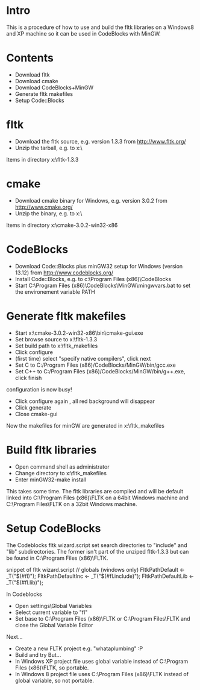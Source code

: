 Intro
=====

This is a procedure of how to use and build
the fltk libraries on a Windows8 and XP machine so
it can be used in CodeBlocks with MinGW.

Contents
========

- Download fltk
- Download cmake
- Download CodeBlocks+MinGW
- Generate fltk makefiles
- Setup Code::Blocks


fltk
====

- Download the fltk source, e.g. version 1.3.3 from http://www.fltk.org/
- Unzip the tarball, e.g. to x:\

Items in directory x:\fltk-1.3.3

cmake
=====
- Download cmake binary for Windows, e.g. version 3.0.2 from http://www.cmake.org/
- Unzip the binary, e.g. to x:\

Items in directory x:\cmake-3.0.2-win32-x86

CodeBlocks
==========
- Download Code::Blocks plus minGW32 setup for Windows (version 13.12) from http://www.codeblocks.org/
- Install Code::Blocks, e.g. to c:\Program Files (x86)\CodeBlocks
- Start C:\Program Files (x86)\CodeBlocks\MinGW\mingwvars.bat to set the environement variable PATH

Generate fltk makefiles
=======================
- Start x:\cmake-3.0.2-win32-x86\bin\cmake-gui.exe
- Set browse source to x:\fltk-1.3.3
- Set build path to x:\fltk_makefiles
- Click configure
- (first time) select "specify native compilers", click next
- Set C to C:/Program Files (x86)/CodeBlocks/MinGW/bin/gcc.exe
- Set C++ to C:/Program Files (x86)/CodeBlocks/MinGW/bin/g++.exe, click finish

configuration is now busy!

- Click configure again , all red background will disappear
- Click generate
- Close cmake-gui

Now the makefiles for minGW are generated in x:\fltk_makefiles

Build fltk libraries
====================

- Open command shell as administrator
- Change directory to x:\fltk_makefiles
- Enter minGW32-make install

This takes some time. The fltk libraries are compiled and
will be default linked into C:\Program Files (x86)\FLTK on a
64bit Windows machine and C:\Program Files\FLTK on a 32bit Windows machine.

Setup CodeBlocks
================
The Codeblocks fltk wizard.script set search directories to
 "include" and "lib" subdirectories. The former isn't part
of the unziped fltk-1.3.3 but can be found in C:\Program Files (x86)\FLTK.
 
snippet of fltk wizard.script
// globals (windows only)
FltkPathDefault    <- _T("$(#fl)");
FltkPathDefaultInc <- _T("$(#fl.include)");
FltkPathDefaultLib <- _T("$(#fl.lib)");


In Codeblocks 
- Open settings\Global Variables
- Select current variable to "fl"
- Set base to C:\Program Files (x86)\FLTK or C:\Program Files\FLTK and close the Global Variable Editor

Next...
- Create a new FLTK project e.g. "whataplumbing"  :P
- Build and try
But...
- In Windows XP project file uses global variable instead of C:\Program Files (x86)\FLTK, so portable.
- In Windows 8 project file uses C:\Program Files (x86)\FLTK instead of global variable, so not portable.





